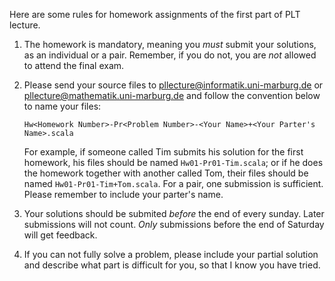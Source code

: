Here are some rules for homework assignments of the first part of PLT lecture.

1. The homework is mandatory, meaning you _must_ submit your solutions, as an
   individual or a pair.  Remember, if you do not, you are _not_ allowed to
   attend the final exam.

2. Please send your source files to <pllecture@informatik.uni-marburg.de> or
   <pllecture@mathematik.uni-marburg.de> and follow the convention below to
   name your files:

    ```
    Hw<Homework Number>-Pr<Problem Number>-<Your Name>+<Your Parter's Name>.scala
    ```

    For example, if someone called Tim submits his solution for the first
    homework, his files should be named `Hw01-Pr01-Tim.scala`; or if he does
    the homework together with another called Tom, their files should be named
    `Hw01-Pr01-Tim+Tom.scala`.  For a pair, one submission is sufficient.
    Please remember to include your parter's name.

3. Your solutions should be submited _before_ the end of every sunday.  Later
   submissions will not count.  _Only_ submissions before the end of Saturday
   will get feedback. 

4. If you can not fully solve a problem, please include your partial solution
   and describe what part is difficult for you, so that I know you have tried.

